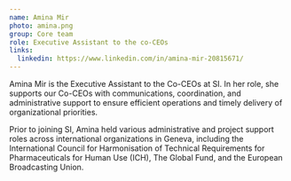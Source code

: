 ```yaml
---
name: Amina Mir
photo: amina.png
group: Core team
role: Executive Assistant to the co-CEOs
links:
  linkedin: https://www.linkedin.com/in/amina-mir-20815671/
---
```

Amina Mir is the Executive Assistant to the Co-CEOs at SI. In her role, she supports our Co-CEOs with communications, coordination, and administrative support to ensure efficient operations and timely delivery of organizational priorities.

Prior to joining SI, Amina held various administrative and project support roles across international organizations in Geneva, including the International Council for Harmonisation of Technical Requirements for Pharmaceuticals for Human Use (ICH), The Global Fund, and the European Broadcasting Union.